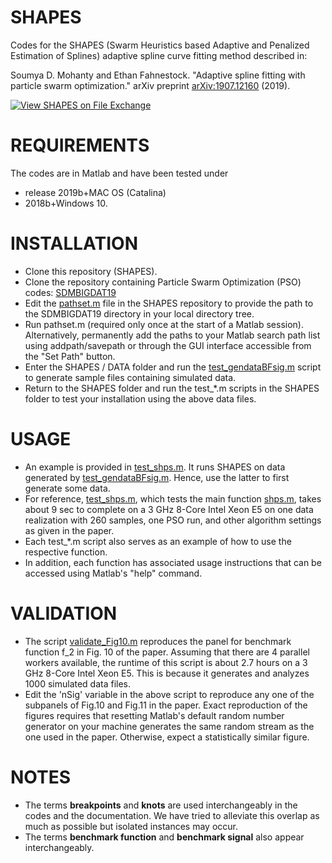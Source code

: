 # SHAPES
Codes for the SHAPES (Swarm Heuristics based Adaptive and Penalized
 Estimation of Splines) adaptive spline curve fitting method described in:
 
Soumya D. Mohanty and Ethan Fahnestock. "Adaptive spline fitting with particle swarm optimization." arXiv preprint [arXiv:1907.12160](https://arxiv.org/abs/1907.12160) (2019).

[![View SHAPES on File Exchange](https://www.mathworks.com/matlabcentral/images/matlab-file-exchange.svg)](https://www.mathworks.com/matlabcentral/fileexchange/75564-shapes)

# REQUIREMENTS
The codes are in Matlab and have been tested under 
- release 2019b+MAC OS (Catalina)
- 2018b+Windows 10.

# INSTALLATION
- Clone this repository (SHAPES).
- Clone the repository containing Particle Swarm Optimization (PSO) codes: [SDMBIGDAT19](https://github.com/mohanty-sd/SDMBIGDAT19.git)
- Edit the [pathset.m](./pathset.m) file in the SHAPES repository to provide the path to the SDMBIGDAT19 directory in your local directory tree.
- Run pathset.m (required only once at the start of a Matlab session). Alternatively, permanently add the paths to your Matlab search path list using addpath/savepath or through the GUI interface accessible from the "Set Path" button.
- Enter the SHAPES / DATA folder and run the [test_gendataBFsig.m](./DATA/test_gendataBFsig.m) script to generate sample files containing simulated data.
- Return to the SHAPES folder and run the test_*.m scripts in the SHAPES folder to test your installation using the above data files. 

# USAGE
- An example is provided in [test_shps.m](./test_shps.m). It runs SHAPES on data generated by [test_gendataBFsig.m](./DATA/test_gendataBFsig.m). Hence, use the latter to first generate some data.
- For reference, [test_shps.m](./test_shps.m), which tests the main function [shps.m](./shps.m), takes about 9 sec to complete on a 3 GHz 8-Core Intel Xeon E5 on one data realization with 260 samples, one PSO run, and other algorithm settings as given in the paper.
- Each test_*.m script also serves as an example of how to use the respective function.
- In addition, each function has associated usage instructions that can be accessed using Matlab's "help" command.

# VALIDATION
-  The script [validate_Fig10.m](./validate_Fig10.m) reproduces the panel for benchmark function f_2 in Fig. 10 of the paper. Assuming that there are 4 parallel workers available, the runtime of this script is about 2.7 hours on a 3 GHz 8-Core Intel Xeon E5. This is because it generates and analyzes 1000 simulated data files.
- Edit the 'nSig' variable in the above script to reproduce any one of the subpanels of Fig.10 and Fig.11 in the paper. Exact reproduction of the figures requires that resetting Matlab's default random number generator on your machine generates the same random stream as the one used in the paper. Otherwise, expect a statistically similar figure.

# NOTES
- The terms **breakpoints** and **knots** are used interchangeably in the codes and the documentation. 
We have tried to alleviate this overlap as much as possible but isolated instances may occur.
- The terms **benchmark function** and **benchmark signal** also appear interchangeably.
